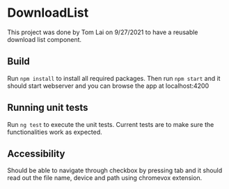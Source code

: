 # DownloadList

This project was done by Tom Lai on 9/27/2021 to have a reusable download list component.

## Build
Run `npm install` to install all required packages.
Then run `npm start` and it should start webserver and you can browse the app at localhost:4200

## Running unit tests

Run `ng test` to execute the unit tests. Current tests are to make sure the functionalities work as expected.

## Accessibility
Should be able to navigate through checkbox by pressing tab and it should read out the file name, device and path using chromevox extension.